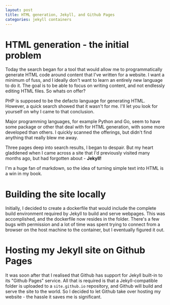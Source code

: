 ```yaml
---
layout: post
title: HTML generation, Jekyll, and Github Pages
categories: jekyll containers
---
```


# HTML generation - the initial problem
Today the search began for a tool that would allow me to programmatically
generate HTML code around content that I've written for a website. I want
a minimum of fuss, and I ideally don't want to learn an entirely new language
to do it. The goal is to be able to focus on writing content, and not endlessly
editing HTML files. So whats on offer?

PHP is supposed to be the defacto language for generating HTML. However,
a quick search showed that it wasn't for me. I'll let you look for yourself
on why I came to that conclusion.

Major programming languages, for example Python and Go, seem to have some
package or other that deal with for HTML generation, with some more developed
than others. I quickly scanned the offerings, but didn't find anything that
really blew me away.

Three pages deep into search results, I began to despair. But my heart
gladdened when I came across a site that I'd previously visited many months
ago, but had forgotten about - **Jekyll!**

I'm a huge fan of markdown, so the idea of turning simple text into HTML is a
win in my book.

# Building the site locally
Initially, I decided to create a dockerfile that would include the complete
build environment required by Jekyll to build and serve webpages. This was
accomplished, and the dockerfile now resides in the folder. There's a few bugs
with permission and a lot of time was spent trying to connect from a browser on
the host machine to the container, but I eventually figured it out.

# Hosting my Jekyll site on Github Pages
It was soon after that I realised that Github has support for Jekyll built-in
to its "Github Pages" service. All that is required is that a Jekyll-compatible
folder is uploaded to a `site.github.io` repository, and Github will build and
serve the site to the world. So I decided to let Github take over hosting my
website - the hassle it saves me is significant.
